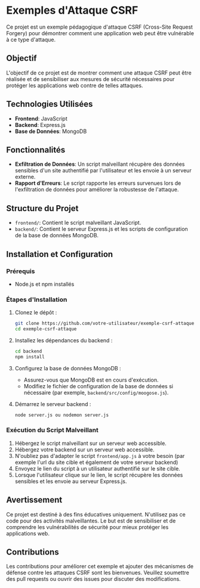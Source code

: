 # Exemples d'Attaque CSRF

Ce projet est un exemple pédagogique d'attaque CSRF (Cross-Site Request Forgery) pour démontrer comment une application web peut être vulnérable à ce type d'attaque.

## Objectif

L'objectif de ce projet est de montrer comment une attaque CSRF peut être réalisée et de sensibiliser aux mesures de sécurité nécessaires pour protéger les applications web contre de telles attaques.

## Technologies Utilisées

- **Frontend**: JavaScript
- **Backend**: Express.js
- **Base de Données**: MongoDB

## Fonctionnalités

- **Exfiltration de Données**: Un script malveillant récupère des données sensibles d'un site authentifié par l'utilisateur et les envoie à un serveur externe.
- **Rapport d'Erreurs**: Le script rapporte les erreurs survenues lors de l'exfiltration de données pour améliorer la robustesse de l'attaque.

## Structure du Projet

- `frontend/`: Contient le script malveillant JavaScript.
- `backend/`: Contient le serveur Express.js et les scripts de configuration de la base de données MongoDB.

## Installation et Configuration

### Prérequis

- Node.js et npm installés

### Étapes d'Installation

1. Clonez le dépôt :
   ```bash
   git clone https://github.com/votre-utilisateur/exemple-csrf-attaque.git
   cd exemple-csrf-attaque
   ```

2. Installez les dépendances du backend :
   ```bash
   cd backend
   npm install
   ```

3. Configurez la base de données MongoDB :
   - Assurez-vous que MongoDB est en cours d'exécution.
   - Modifiez le fichier de configuration de la base de données si nécessaire (par exemple, `backend/src/config/moogose.js`).

4. Démarrez le serveur backend :
   ```bash
   node server.js ou nodemon server.js
   ```

### Exécution du Script Malveillant

1. Hébergez le script malveillant sur un serveur web accessible.
2. Hébergez votre backend sur un serveur web accessible.
3. N'oubliez pas d'adapter le script `frontend/app.js` à votre besoin (par exemple l'url du site cible et également de votre serveur backend)
2. Envoyez le lien du script à un utilisateur authentifié sur le site cible.
3. Lorsque l'utilisateur clique sur le lien, le script récupère les données sensibles et les envoie au serveur Express.js.

## Avertissement

Ce projet est destiné à des fins éducatives uniquement. N'utilisez pas ce code pour des activités malveillantes. Le but est de sensibiliser et de comprendre les vulnérabilités de sécurité pour mieux protéger les applications web.

## Contributions

Les contributions pour améliorer cet exemple et ajouter des mécanismes de défense contre les attaques CSRF sont les bienvenues. Veuillez soumettre des pull requests ou ouvrir des issues pour discuter des modifications.